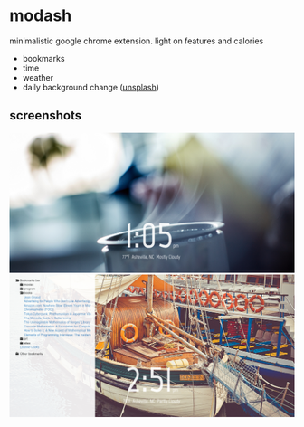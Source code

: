 modash
======
minimalistic google chrome extension.
light on features and calories
* bookmarks
* time
* weather
* daily background change ([unsplash](http://unsplash.com))

screenshots
-----------
![](https://raw.githubusercontent.com/Tavistock/mo.da.sh/promises/screenshot1.png)
![](https://raw.githubusercontent.com/Tavistock/mo.da.sh/promises/screenshot2.png)
